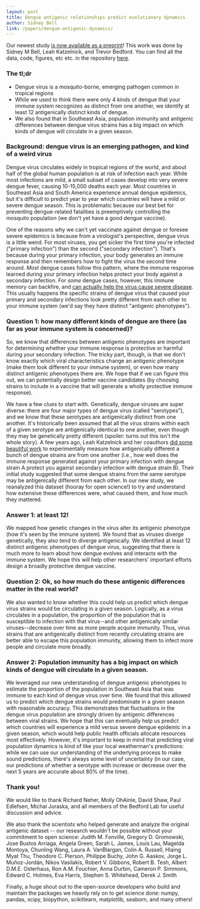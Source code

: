 ```yaml
---
layout: post
title: Dengue antigenic relationships predict evolutionary dynamics
author: Sidney Bell
link: /papers/dengue-antigenic-dynamics/
---
```


Our newest study [is now available as a preprint](https://www.biorxiv.org/content/early/2018/10/02/432054)! This work was done by Sidney M Bell, Leah Katzelnick, and Trevor Bedford. You can find all the data, code, figures, etc etc. in the repository [here](https://www.github.com/blab/dengue-antigenic-dynamics).

### The tl;dr
* Dengue virus is a mosquito-borne, emerging pathogen common in tropical regions
* While we used to think there were only 4 kinds of dengue that your immune system recognizes as distinct from one another, we identify at least 12 antigenically distinct kinds of dengue.
* We also found that in Southeast Asia, population immunity and antigenic differences between dengue virus strains has a big impact on which kinds of dengue will circulate in a given season.

### Background: dengue virus is an emerging pathogen, and kind of a weird virus
Dengue virus circulates widely in tropical regions of the world, and about half of the global human population is at risk of infection each year.
While most infections are mild, a small subset of cases develop into very severe dengue fever, causing 10-15,000 deaths each year.
Most countries in Southeast Asia and South America experience annual dengue epidemics, but it's difficult to predict year to year which countries will have a mild or severe dengue season.
This is problematic because our best bet for preventing dengue-related fatalities is preemptively controlling the mosquito population (we don't yet have a good dengue vaccine).

One of the reasons why we can't yet vaccinate against dengue or foresee severe epidemics is because from a virologist's perspective, dengue virus is a little weird.
For most viruses, you get sicker the first time you're infected ("primary infection") than the second ("secondary infection").
That's because during your primary infection, your body generates an immune response and then remembers how to fight the virus the second time around.
_Most_ dengue cases follow this pattern, where the immune response learned during your primary infection helps protect your body against a secondary infection.
For _some_ dengue cases, however, this immune memory can backfire, and [can actually help the virus cause severe disease](https://en.wikipedia.org/wiki/Antibody-dependent_enhancement).
This usually happens the specific strains of dengue virus that caused your primary and secondary infections look pretty different from each other to your immune system (we'd say they have distinct "antigenic phenotypes").

### Question 1: how many different kinds of dengue are there (as far as your immune system is concerned)?
So, we know that differences between antigenic phenotypes are important for determining whether your immune response is protective or harmful during your secondary infection.
The tricky part, though, is that we don't know exactly which viral characteristics change an antigenic phenotype (make them look different to your immune system), or even how many distinct antigenic phenotypes there are.
We hope that if we can figure this out, we can potentially design better vaccine candidates (by choosing strains to include in a vaccine that will generate a wholly protective immune response).

We have a few clues to start with.
Genetically, dengue viruses are super diverse: there are four major types of dengue virus (called "serotypes"), and we know that these serotypes are antigenically distinct from one another.
It's historically been assumed that all the virus strains within each of a given serotype are antigenically identical to one another, even though they may be genetically pretty different (spoiler: turns out this isn't the whole story).
A few years ago, Leah Katzelnick and her coauthors [did some beautiful work](http://science.sciencemag.org/content/349/6254/1338) to experimentally measure how antigenically different a bunch of dengue strains are from one another (i.e., how well does the immune response generated against your primary infection with dengue strain A protect you against secondary infection with dengue strain B).
Their initial study suggested that some dengue strains from the same serotype may be antigenically different from each other.
In our new study, we reanalyzed this dataset (hooray for open science!) to try and understand how extensive these differences were, what caused them, and how much they mattered.

### Answer 1: at least 12!
We mapped how genetic changes in the virus alter its antigenic phenotype (how it's seen by the immune system).
We found that as viruses diverge genetically, they also tend to diverge antigenically.
We identified at least 12 distinct antigenic phenotypes of dengue virus, suggesting that there is much more to learn about how dengue evolves and interacts with the immune system.
We hope this will help other researchers' important efforts design a broadly protective dengue vaccine.

### Question 2: Ok, so how much do these antigenic differences matter in the real world?
We also wanted to know whether this could help us predict which dengue virus strains would be circulating in a given season.
Logically, as a virus circulates in a population, the proportion of the population that is susceptible to infection with that virus--and other antigenically similar viruses--decrease over time as more people acquire immunity.
Thus, virus strains that are antigenically distinct from recently circulating strains are better able to escape this population immunity, allowing them to infect more people and circulate more broadly.

### Answer 2: Population immunity has a big impact on which kinds of dengue will circulate in a given season.
We leveraged our new understanding of dengue antigenic phenotypes to estimate the proportion of the population in Southeast Asia that was immune to each kind of dengue virus over time.
We found that this allowed us to predict which dengue strains would predominate in a given season with reasonable accuracy.
This demonstrates that fluctuations in the dengue virus population are strongly driven by antigenic differences between viral strains.
We hope that this can eventually help us predict which countries will experience a mild versus severe dengue epidemic in a given season, which would help public health officials allocate resources most effectively.
However, it's important to keep in mind that predicting viral population dynamics is kind of like your local weatherman's predictions: while we can use our understanding of the underlying process to make sound predictions, there's always some level of uncertainty (in our case, our predictions of whether a serotype with increase or decrease over the next 5 years are accurate about 80% of the time).

### Thank you!

We would like to thank Richard Neher, Molly OhAinle, David Shaw, Paul Edlefsen, Michal Juraska, and all members of the Bedford Lab for useful discussion and advice.

We also thank the scientists who helped generate and analyze the original antigenic dataset -- our research wouldn't be possible without your commitment to open science: Judith M. Fonville, Gregory D. Gromowski, Jose Bustos Arriaga, Angela Green, Sarah L. James, Louis Lau, Magelda Montoya, Chunling Wang, Laura A. VanBlargan, Colin A. Russell, Hlaing Myat Thu, Theodore C. Pierson, Philippe Buchy, John G. Aaskov, Jorge L. Muñoz-Jordán, Nikos Vasilakis, Robert V. Gibbons, Robert B. Tesh, Albert D.M.E. Osterhaus, Ron A.M. Fouchier, Anna Durbin, Cameron P. Simmons, Edward C. Holmes, Eva Harris, Stephen S. Whitehead, Derek J. Smith

Finally, a huge shout out to the open-source developers who build and maintain the packages we heavily rely on to get science done: numpy, pandas, scipy, biopython, scikitlearn, matplotlib, seaborn, and many others!
